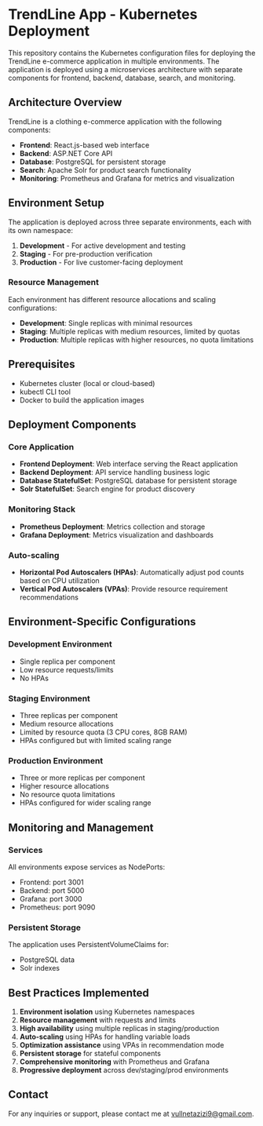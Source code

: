 
# TrendLine App - Kubernetes Deployment

This repository contains the Kubernetes configuration files for deploying the TrendLine e-commerce application in multiple environments. The application is deployed using a microservices architecture with separate components for frontend, backend, database, search, and monitoring.

## Architecture Overview

TrendLine is a clothing e-commerce application with the following components:

- **Frontend**: React.js-based web interface
- **Backend**: ASP.NET Core API
- **Database**: PostgreSQL for persistent storage
- **Search**: Apache Solr for product search functionality
- **Monitoring**: Prometheus and Grafana for metrics and visualization

## Environment Setup

The application is deployed across three separate environments, each with its own namespace:

1. **Development** - For active development and testing
2. **Staging** - For pre-production verification
3. **Production** - For live customer-facing deployment

### Resource Management

Each environment has different resource allocations and scaling configurations:

- **Development**: Single replicas with minimal resources
- **Staging**: Multiple replicas with medium resources, limited by quotas
- **Production**: Multiple replicas with higher resources, no quota limitations

## Prerequisites

- Kubernetes cluster (local or cloud-based)
- kubectl CLI tool
- Docker to build the application images

## Deployment Components

### Core Application

- **Frontend Deployment**: Web interface serving the React application
- **Backend Deployment**: API service handling business logic
- **Database StatefulSet**: PostgreSQL database for persistent storage
- **Solr StatefulSet**: Search engine for product discovery

### Monitoring Stack

- **Prometheus Deployment**: Metrics collection and storage
- **Grafana Deployment**: Metrics visualization and dashboards

### Auto-scaling

- **Horizontal Pod Autoscalers (HPAs)**: Automatically adjust pod counts based on CPU utilization
- **Vertical Pod Autoscalers (VPAs)**: Provide resource requirement recommendations


## Environment-Specific Configurations

### Development Environment

-   Single replica per component
-   Low resource requests/limits
-   No HPAs

### Staging Environment

-   Three replicas per component
-   Medium resource allocations
-   Limited by resource quota (3 CPU cores, 8GB RAM)
-   HPAs configured but with limited scaling range

### Production Environment

-   Three or more replicas per component
-   Higher resource allocations
-   No resource quota limitations
-   HPAs configured for wider scaling range

## Monitoring and Management

### Services

All environments expose services as NodePorts:

-   Frontend: port 3001
-   Backend: port 5000
-   Grafana: port 3000
-   Prometheus: port 9090

### Persistent Storage

The application uses PersistentVolumeClaims for:

-   PostgreSQL data
-   Solr indexes

## Best Practices Implemented

1.  **Environment isolation** using Kubernetes namespaces
2.  **Resource management** with requests and limits
3.  **High availability** using multiple replicas in staging/production
4.  **Auto-scaling** using HPAs for handling variable loads
5.  **Optimization assistance** using VPAs in recommendation mode
6.  **Persistent storage** for stateful components
7.  **Comprehensive monitoring** with Prometheus and Grafana
8.  **Progressive deployment** across dev/staging/prod environments

## Contact

[](https://github.com/VullnetA/TrendLine?tab=readme-ov-file#contact)

For any inquiries or support, please contact me at  [vullnetazizi9@gmail.com](mailto:vullnetazizi9@gmail.com).
